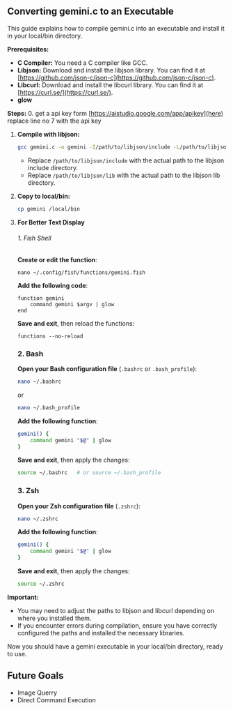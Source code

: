 ## Converting gemini.c to an Executable

This guide explains how to compile gemini.c into an executable and install it in your local/bin directory.

**Prerequisites:**

* **C Compiler:** You need a C compiler like GCC.
* **Libjson:**  Download and install the libjson library. You can find it at [https://github.com/json-c/json-c](https://github.com/json-c/json-c).
* **Libcurl:** Download and install the libcurl library. You can find it at [https://curl.se/](https://curl.se/).
*  **glow**

**Steps:**
0. get a api key form [https://aistudio.google.com/app/apikey](here)
   replace line no 7 with the api key

1. **Compile with libjson:**

    ```bash
    gcc gemini.c -o gemini -I/path/to/libjson/include -L/path/to/libjson/lib -ljson -lcurl
    ```

    * Replace `/path/to/libjson/include` with the actual path to the libjson include directory.
    * Replace `/path/to/libjson/lib` with the actual path to the libjson lib directory.

2. **Copy to local/bin:**

    ```bash
    cp gemini /local/bin
    ```
3. **For Better Text Display**

   ###### 1. Fish Shell

   **Create or edit the function**:
   ```fish
   nano ~/.config/fish/functions/gemini.fish   
   ```

   **Add the following code**:
   ```fish
   function gemini
       command gemini $argv | glow
   end
   ```
   
   **Save and exit**, then reload the functions:
   ```fish
   functions --no-reload
   ```

   ### 2. Bash
   
   **Open your Bash configuration file** (`.bashrc` or `.bash_profile`):
   ```bash
   nano ~/.bashrc
   ```
   or 
   ```bash
   nano ~/.bash_profile
   ```
   
   **Add the following function**:
   ```bash
   gemini() {
       command gemini "$@" | glow
   }
   ```
   
   **Save and exit**, then apply the changes:
   ```bash
   source ~/.bashrc   # or source ~/.bash_profile
   ```
   
   ### 3. Zsh
   
   **Open your Zsh configuration file** (`.zshrc`):
   ```bash
   nano ~/.zshrc
   ```
   
   **Add the following function**:
   ```zsh
   gemini() {
       command gemini "$@" | glow
   }
   ```
   
   **Save and exit**, then apply the changes:
   ```bash
   source ~/.zshrc
   ```
   
   

**Important:**

* You may need to adjust the paths to libjson and libcurl depending on where you installed them.
* If you encounter errors during compilation, ensure you have correctly configured the paths and installed the necessary libraries.

Now you should have a gemini executable in your local/bin directory, ready to use.


## Future Goals
   - Image Querry
   - Direct Command Execution 
